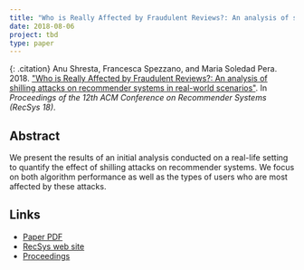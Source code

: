 ```yaml
---
title: "Who is Really Affected by Fraudulent Reviews?: An analysis of shilling attacks on recommender systems in real-world scenarios"
date: 2018-08-06
project: tbd
type: paper
---
```


{: .citation}
Anu Shresta, Francesca Spezzano, and Maria Soledad Pera. 2018. ["Who is Really Affected by Fraudulent Reviews?: An analysis of shilling attacks on recommender systems in real-world scenarios"](#). In <cite>Proceedings of the 12th ACM Conference on Recommender Systems (RecSys 18)</cite>.

## Abstract

We present the results of an initial analysis conducted on a real-life setting to quantify the effect of shilling attacks on recommender systems. We focus on both algorithm performance as well as the types of users who are most affected by these attacks.

## Links

* [Paper PDF](https://arxiv.org/pdf/1808.07025.pdf)
* [RecSys web site](https://recsys.acm.org/recsys18/)
* [Proceedings](https://dl.acm.org/citation.cfm?id=3240323)